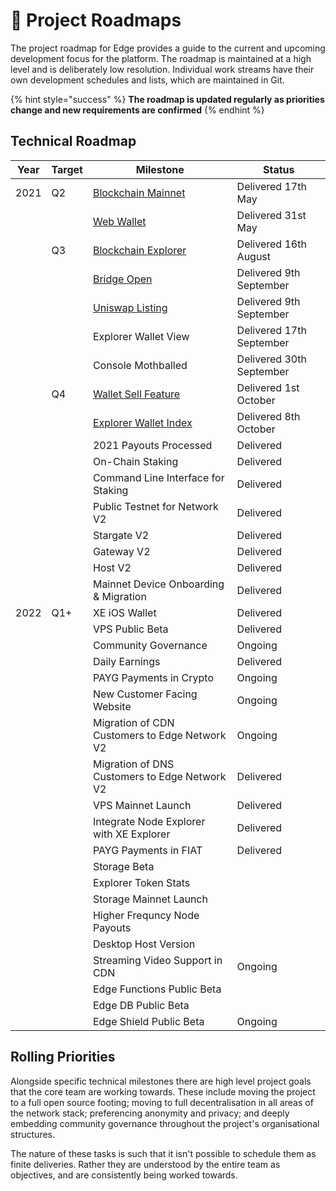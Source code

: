 # 📍 Project Roadmaps

The project roadmap for Edge provides a guide to the current and upcoming development focus for the platform. The roadmap is maintained at a high level and is deliberately low resolution. Individual work streams have their own development schedules and lists, which are maintained in Git.

{% hint style="success" %}
**The roadmap is updated regularly as priorities change and new requirements are confirmed**
{% endhint %}

## Technical Roadmap

| Year | Target | Milestone                                                                                                  | Status                   |
| ---- | ------ | ---------------------------------------------------------------------------------------------------------- | ------------------------ |
| 2021 | Q2     | [Blockchain Mainnet](https://edge.network/en/updates/announcements/weekly-update-wc-17th-may-2021/)        | Delivered 17th May       |
|      |        | [Web Wallet](https://edge.network/en/updates/announcements/weekly-update-wc-31st-may-2021/)                | Delivered 31st May       |
|      | Q3     | [Blockchain Explorer](https://edge.network/en/updates/announcements/weekly-update-wc-16th-august-2021/)    | Delivered 16th August    |
|      |        | [Bridge Open](https://edge.network/en/updates/announcements/edge-token-launch/)                            | Delivered 9th September  |
|      |        | [Uniswap Listing](https://edge.network/en/updates/announcements/edge-token-launch/)                        | Delivered 9th September  |
|      |        | Explorer Wallet View                                                                                       | Delivered 17th September |
|      |        | Console Mothballed                                                                                         | Delivered 30th September |
|      | Q4     | [Wallet Sell Feature](https://edge.network/en/updates/announcements/weekly-update-wc-27th-september-2021/) | Delivered 1st October    |
|      |        | [Explorer Wallet Index](https://edge.network/en/updates/announcements/weekly-update-wc-04th-october-2021/) | Delivered 8th October    |
|      |        | 2021 Payouts Processed                                                                                     | Delivered                |
|      |        | On-Chain Staking                                                                                           | Delivered                |
|      |        | Command Line Interface for Staking                                                                         | Delivered                |
|      |        | Public Testnet for Network V2                                                                              | Delivered                |
|      |        | Stargate V2                                                                                                | Delivered                |
|      |        | Gateway V2                                                                                                 | Delivered                |
|      |        | Host V2                                                                                                    | Delivered                |
|      |        | Mainnet Device Onboarding & Migration                                                                      | Delivered                |
| 2022 | Q1+    | XE iOS Wallet                                                                                              | Delivered                |
|      |        | VPS Public Beta                                                                                            | Delivered                |
|      |        | Community Governance                                                                                       | Ongoing                  |
|      |        | Daily Earnings                                                                                             | Delivered                |
|      |        | PAYG Payments in Crypto                                                                                    | Ongoing                  |
|      |        | New Customer Facing Website                                                                                | Ongoing                  |
|      |        | Migration of CDN Customers to Edge Network V2                                                              | Ongoing                  |
|      |        | Migration of DNS Customers to Edge Network V2                                                              | Delivered                |
|      |        | VPS Mainnet Launch                                                                                         | Delivered                |
|      |        | Integrate Node Explorer with XE Explorer                                                                   | Delivered                |
|      |        | PAYG Payments in FIAT                                                                                      | Delivered                |
|      |        | Storage Beta                                                                                               |                          |
|      |        | Explorer Token Stats                                                                                       |                          |
|      |        | Storage Mainnet Launch                                                                                     |                          |
|      |        | Higher Frequncy Node Payouts                                                                               |                          |
|      |        | Desktop Host Version                                                                                       |                          |
|      |        | Streaming Video Support in CDN                                                                             | Ongoing                  |
|      |        | Edge Functions Public Beta                                                                                 |                          |
|      |        | Edge DB Public Beta                                                                                        |                          |
|      |        | Edge Shield Public Beta                                                                                    | Ongoing                  |

## Rolling Priorities

Alongside specific technical milestones there are high level project goals that the core team are working towards. These include moving the project to a full open source footing; moving to full decentralisation in all areas of the network stack; preferencing anonymity and privacy; and deeply embedding community governance throughout the project's organisational structures.

The nature of these tasks is such that it isn't possible to schedule them as finite deliveries. Rather they are understood by the entire team as objectives, and are consistently being worked towards.
